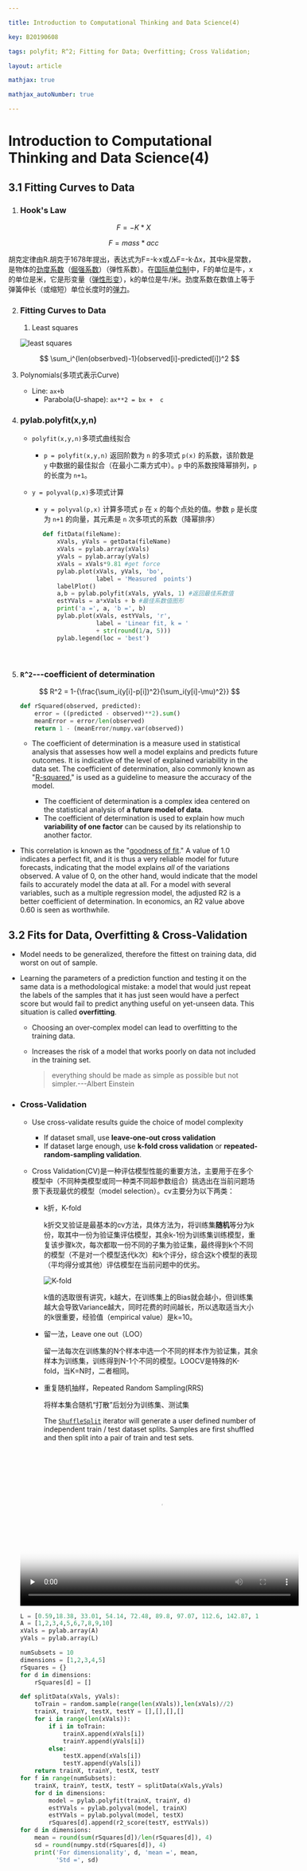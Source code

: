 ```yaml
---

title: Introduction to Computational Thinking and Data Science(4)

key: B20190608

tags: polyfit; R^2; Fitting for Data; Overfitting; Cross Validation;

layout: article

mathjax: true

mathjax_autoNumber: true

---
```


# Introduction to Computational Thinking and Data Science(4)

*<!--more-->*

## 3.1 Fitting Curves to Data

1. ### Hook's Law

$$
F = -K * X
$$

$$
F = mass * acc
$$

胡克定律由R.胡克于1678年提出，表达式为F=-k·x或△F=-k·Δx，其中k是常数，是物体的[劲度系数](https://baike.baidu.com/item/劲度系数)（[倔强系数](https://baike.baidu.com/item/倔强系数)）（弹性系数）。在[国际单位制](https://baike.baidu.com/item/国际单位制)中，F的单位是牛，x的单位是米，它是形变量（[弹性形变](https://baike.baidu.com/item/弹性形变)），k的单位是牛/米。劲度系数在数值上等于弹簧伸长（或缩短）单位长度时的[弹力](https://baike.baidu.com/item/弹力)。

2. ###  Fitting Curves to Data

   1. Least squares

    ![least squares](https://suntarliarzn-1258316859.cos.ap-chongqing.myqcloud.com/introduction%20to%20computational%20thinking%20and%20data%20science/week%204/linear%20fit.jpg)
  
    $$
      \sum_i^{len(obserbved)-1}(observed[i]-predicted[i])^2
    $$
      
2. Polynomials(多项式表示Curve)
   
   - Line: `ax+b`
      - Parabola(U-shape): `ax**2 = bx +  c`
   
3. ### pylab.polyfit(x,y,n)
   
   - `polyfit(x,y,n)`多项式曲线拟合
   
     - `p = polyfit(x,y,n)` 返回阶数为 `n` 的多项式 `p(x)` 的系数，该阶数是 `y` 中数据的最佳拟合（在最小二乘方式中）。`p` 中的系数按降幂排列，`p` 的长度为 `n+1`。
   
   - `y = polyval(p,x)`多项式计算
   
     - `y = polyval(p,x)` 计算多项式 `p` 在 `x` 的每个点处的值。参数 `p` 是长度为 `n+1` 的向量，其元素是 `n` 次多项式的系数（降幂排序）
   
     ```python
        def fitData(fileName):
            xVals, yVals = getData(fileName)
            xVals = pylab.array(xVals)
            yVals = pylab.array(yVals)
            xVals = xVals*9.81 #get force
            pylab.plot(xVals, yVals, 'bo',
                       label = 'Measured  points')
            labelPlot()                 
            a,b = pylab.polyfit(xVals, yVals, 1) #返回最佳系数值
            estYVals = a*xVals + b #最佳系数值图形
            print('a =', a, 'b =', b)
            pylab.plot(xVals, estYVals, 'r',
                       label = 'Linear fit, k = '
                       + str(round(1/a, 5)))
            pylab.legend(loc = 'best')	
        ```
   
     ​	
   
3. ###  `R^2`---coefficient of determination

   $$
   R^2 = 1-{\frac{\sum_i(y[i]-p[i])^2}{\sum_i(y[i]-\mu)^2}}
   $$

   

   ```python
   def rSquared(observed, predicted):
       error = ((predicted - observed)**2).sum()
       meanError = error/len(observed)
       return 1 - (meanError/numpy.var(observed))
   ```

   

   - The coefficient of determination is a measure used in statistical analysis that assesses how well a model explains and predicts future outcomes. It is indicative of the level of explained variability in the data set. The coefficient of determination, also commonly known as "[R-squared](https://www.investopedia.com/terms/r/r-squared.asp)," is used as a guideline to measure the accuracy of the model.

     - The coefficient of determination is a complex idea centered on the statistical analysis of **a future model of data**.
     - The coefficient of determination is used to explain how much **variability of one factor** can be caused by its relationship to another factor.
- This correlation is known as the "[goodness of fit](https://www.investopedia.com/terms/g/goodness-of-fit.asp)." A value of 1.0 indicates a perfect fit, and it is thus a very reliable model for future forecasts, indicating that the model explains *all* of the variations observed. A value of 0, on the other hand, would indicate that the model fails to accurately model the data at all. For a model with several variables, such as a multiple regression model, the adjusted R2 is a better coefficient of determination. In economics, an R2 value above 0.60 is seen as worthwhile.

## 3.2 Fits for Data, Overfitting & Cross-Validation

- Model needs to be generalized, therefore the fittest on training data, did worst on out of sample.

- Learning the parameters of a prediction function and testing it on the same data is a methodological mistake: a model that would just repeat the labels of the samples that it has just seen would have a perfect score but would fail to predict anything useful on yet-unseen data. This situation is called **overfitting**.

  - Choosing an over-complex model can lead to overfitting to the training data.

  - Increases the risk of a model that works poorly on data not included in the training set.

    > everything should be made as simple as possible but not simpler.---Albert Einstein

- ### Cross-Validation

  - Use cross-validate results guide the choice of model complexity

    - If dataset small, use **leave-one-out cross validation**
    - If dataset large enough, use **k-fold cross validation** or **repeated-random-sampling validation**.

  - Cross Validation(CV)是一种评估模型性能的重要方法，主要用于在多个模型中（不同种类模型或同一种类不同超参数组合）挑选出在当前问题场景下表现最优的模型（model selection）。cv主要分为以下两类：

    - k折，K-fold

      k折交叉验证是最基本的cv方法，具体方法为，将训练集**随机**等分为k份，取其中一份为验证集评估模型，其余k-1份为训练集训练模型，重复该步骤k次，每次都取一份不同的子集为验证集，最终得到k个不同的模型（不是对一个模型迭代k次）和k个评分，综合这k个模型的表现（平均得分或其他）评估模型在当前问题中的优劣。

      ![K-fold](https://suntarliarzn-1258316859.cos.ap-chongqing.myqcloud.com/introduction%20to%20computational%20thinking%20and%20data%20science/week%204/k-fold.png)

      k值的选取很有讲究，k越大，在训练集上的Bias就会越小，但训练集越大会导致Variance越大，同时花费的时间越长，所以选取适当大小的k很重要，经验值（empirical value）是k=10。

    - 留一法，Leave one out（LOO）

      留一法每次在训练集的N个样本中选一个不同的样本作为验证集，其余样本为训练集，训练得到N-1个不同的模型。LOOCV是特殊的K-fold，当K=N时，二者相同。

      

    - 重复随机抽样，Repeated Random Sampling(RRS)

      将样本集合随机“打散”后划分为训练集、测试集

      The [`ShuffleSplit`](https://scikit-learn.org/stable/modules/generated/sklearn.model_selection.ShuffleSplit.html#sklearn.model_selection.ShuffleSplit) iterator will generate a user defined number of independent train / test dataset splits. Samples are first shuffled and then split into a pair of train and test sets.

    

   <video id="video" controls="" preload="none" width="560" height="315"  poster="https://suntarliarzn-1258316859.cos.ap-chongqing.myqcloud.com/introduction%20to%20computational%20thinking%20and%20data%20science/week%204/k-fold.png">
         <source id="mp4" src="https://suntarliarzn-1258316859.cos.ap-chongqing.myqcloud.com/introduction%20to%20computational%20thinking%20and%20data%20science/week%204/cross%20validation.mp4">
       <iframe width="560" height="315" src="https://suntarliarzn-1258316859.cos.ap-chongqing.myqcloud.com/introduction%20to%20computational%20thinking%20and%20data%20science/week%204/k-fold.png" frameborder="0" allowfullscreen></iframe>
    </video>

  ```python
  L = [0.59,18.38, 33.01, 54.14, 72.48, 89.8, 97.07, 112.6, 142.87, 199.84]
  A = [1,2,3,4,5,6,7,8,9,10]
  xVals = pylab.array(A)
  yVals = pylab.array(L)
  
  numSubsets = 10
  dimensions = [1,2,3,4,5]
  rSquares = {}
  for d in dimensions:
      rSquares[d] = []
  
  def splitData(xVals, yVals):
      toTrain = random.sample(range(len(xVals)),len(xVals)//2)
      trainX, trainY, testX, testY = [],[],[],[]
      for i in range(len(xVals)):
          if i in toTrain:
              trainX.append(xVals[i])
              trainY.append(yVals[i])
          else:
              testX.append(xVals[i])
              testY.append(yVals[i])
      return trainX, trainY, testX, testY
  for f in range(numSubsets):
      trainX, trainY, testX, testY = splitData(xVals,yVals)
      for d in dimensions:
          model = pylab.polyfit(trainX, trainY, d)
          estYVals = pylab.polyval(model, trainX)
          estYVals = pylab.polyval(model, testX)
          rSquares[d].append(r2_score(testY, estYVals))
  for d in dimensions:
      mean = round(sum(rSquares[d])/len(rSquares[d]), 4)
      sd = round(numpy.std(rSquares[d]), 4)
      print('For dimensionality', d, 'mean =', mean,
            'Std =', sd)
  ```

  